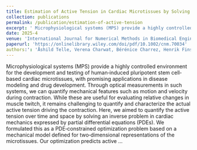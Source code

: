 ```yaml
---
title: Estimation of Active Tension in Cardiac Microtissues by Solving a PDE‐Constrained Optimization Problem
collection: publications
permalink: /publication/estimation-of-active-tension
excerpt: ' Microphysiological systems (MPS) provide a highly controlled environment for the development and testing of human‐induced pluripotent stem cell‐based cardiac microtissues, with promising applications in disease modeling and drug development'
date: 2025-4
venue: 'International Journal for Numerical Methods in Biomedical Engineering'
paperurl: 'https://onlinelibrary.wiley.com/doi/pdf/10.1002/cnm.70034'
authors:': 'Åshild Telle, Verena Charwat, Bérénice Charrez, Henrik Finsberg, Kevin E Healy, Samuel T Wall'
---
```


 Microphysiological systems (MPS) provide a highly controlled environment for the development and testing of human‐induced pluripotent stem cell‐based cardiac microtissues, with promising applications in disease modeling and drug development. Through optical measurements in such systems, we can quantify mechanical features such as motion and velocity during contraction. While these are useful for evaluating relative changes in muscle twitch, it remains challenging to quantify and characterize the actual active tension driving the contraction. Here, we aimed to quantify the active tension over time and space by solving an inverse problem in cardiac mechanics expressed by partial differential equations (PDEs). We formulated this as a PDE‐constrained optimization problem based on a mechanical model defined for two‐dimensional representations of the microtissues. Our optimization predicts active …
